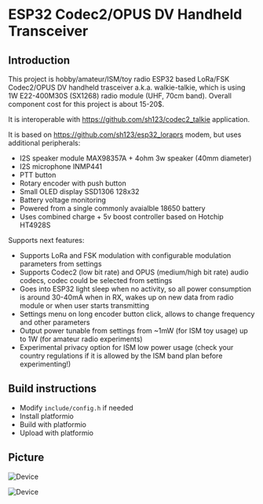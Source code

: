 # ESP32 Codec2/OPUS DV Handheld Transceiver

## Introduction
This project is hobby/amateur/ISM/toy radio ESP32 based LoRa/FSK Codec2/OPUS DV handheld trasceiver a.k.a. walkie-talkie, which is using 1W E22-400M30S (SX1268) radio module (UHF, 70cm band). Overall component cost for this project is about 15-20$.

It is interoperable with https://github.com/sh123/codec2_talkie application.

It is based on https://github.com/sh123/esp32_loraprs modem, but uses additional peripherals:
- I2S speaker module MAX98357A + 4ohm 3w speaker (40mm diameter)
- I2S microphone INMP441
- PTT button
- Rotary encoder with push button
- Small OLED display SSD1306 128x32
- Battery voltage monitoring
- Powered from a single commonly avaialble 18650 battery
- Uses combined charge + 5v boost controller based on Hotchip HT4928S

Supports next features:
- Supports LoRa and FSK modulation with configurable modulation parameters from settings
- Supports Codec2 (low bit rate) and OPUS (medium/high bit rate) audio codecs, codec could be selected from settings
- Goes into ESP32 light sleep when no activity, so all power consumption is around 30-40mA when in RX, wakes up on new data from radio module or when user starts transmitting
- Settings menu on long encoder button click, allows to change frequency and other parameters
- Output power tunable from settings from ~1mW (for ISM toy usage) up to 1W (for amateur radio experiments)
- Experimental privacy option for ISM low power usage (check your country regulations if it is allowed by the ISM band plan before experimenting!)

## Build instructions
- Modify `include/config.h` if needed
- Install platformio
- Build with platformio
- Upload with platformio

## Picture
![Device](extras/images/device.png)

![Device](extras/images/peripherals.png)

